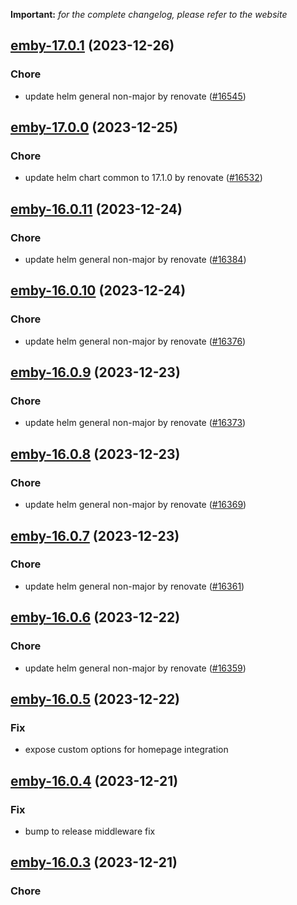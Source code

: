 **Important:**
*for the complete changelog, please refer to the website*




## [emby-17.0.1](https://github.com/truecharts/charts/compare/emby-17.0.0...emby-17.0.1) (2023-12-26)

### Chore

- update helm general non-major by renovate ([#16545](https://github.com/truecharts/charts/issues/16545))
  
  


## [emby-17.0.0](https://github.com/truecharts/charts/compare/emby-16.0.11...emby-17.0.0) (2023-12-25)

### Chore

- update helm chart common to 17.1.0 by renovate ([#16532](https://github.com/truecharts/charts/issues/16532))
  
  


## [emby-16.0.11](https://github.com/truecharts/charts/compare/emby-16.0.10...emby-16.0.11) (2023-12-24)

### Chore

- update helm general non-major by renovate ([#16384](https://github.com/truecharts/charts/issues/16384))
  
  


## [emby-16.0.10](https://github.com/truecharts/charts/compare/emby-16.0.9...emby-16.0.10) (2023-12-24)

### Chore

- update helm general non-major by renovate ([#16376](https://github.com/truecharts/charts/issues/16376))
  
  


## [emby-16.0.9](https://github.com/truecharts/charts/compare/emby-16.0.8...emby-16.0.9) (2023-12-23)

### Chore

- update helm general non-major by renovate ([#16373](https://github.com/truecharts/charts/issues/16373))
  
  


## [emby-16.0.8](https://github.com/truecharts/charts/compare/emby-16.0.7...emby-16.0.8) (2023-12-23)

### Chore

- update helm general non-major by renovate ([#16369](https://github.com/truecharts/charts/issues/16369))
  
  


## [emby-16.0.7](https://github.com/truecharts/charts/compare/emby-16.0.6...emby-16.0.7) (2023-12-23)

### Chore

- update helm general non-major by renovate ([#16361](https://github.com/truecharts/charts/issues/16361))
  
  


## [emby-16.0.6](https://github.com/truecharts/charts/compare/emby-16.0.5...emby-16.0.6) (2023-12-22)

### Chore

- update helm general non-major by renovate ([#16359](https://github.com/truecharts/charts/issues/16359))
  
  


## [emby-16.0.5](https://github.com/truecharts/charts/compare/emby-16.0.4...emby-16.0.5) (2023-12-22)

### Fix

- expose custom options for homepage integration
  
  


## [emby-16.0.4](https://github.com/truecharts/charts/compare/emby-16.0.3...emby-16.0.4) (2023-12-21)

### Fix

- bump to release middleware fix
  
  


## [emby-16.0.3](https://github.com/truecharts/charts/compare/emby-16.0.2...emby-16.0.3) (2023-12-21)

### Chore
